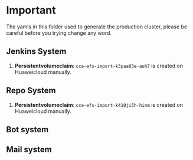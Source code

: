 # Important

The yamls in this folder used to generate the production cluster, please be careful before you trying change any word.


## Jenkins System
1. **Persistentvolumeclaim**: `cce-efs-import-k3paa03e-auh7` is created on Huaweicloud manually. 

## Repo System
1. **Persistentvolumeclaim**: `cce-efs-import-k410ji5h-hinm` is created on Huaweicloud manually.

## Bot system

## Mail system

